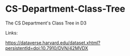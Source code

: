 # CS-Department-Class-Tree
The CS Department's Class Tree in D3

Links: 

https://dataverse.harvard.edu/dataset.xhtml?persistentId=doi:10.7910/DVN/42MVDX